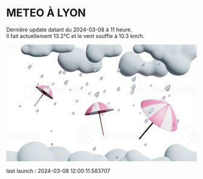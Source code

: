 # METEO À LYON

Dernière update datant du 2024-03-08 à 11 heure.  
Il fait actuellement 13.2°C et le vent souffle à 10.3 km/h.      

![](./.github/rain.png)

last launch : 2024-03-08 12:00:11.583707
